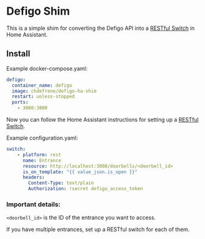 # Defigo Shim

This is a simple shim for converting the Defigo API into a [RESTful Switch](https://www.home-assistant.io/integrations/switch.rest/) in Home Assistant.

## Install

Example docker-compose.yaml:

```yaml
defigo:
  container_name: defigo
  image: chdefrene/defigo-ha-shim
  restart: unless-stopped
  ports:
    - 3000:3000
```

Now you can follow the Home Assistant instructions for setting up a [RESTful Switch](https://www.home-assistant.io/integrations/switch.rest/).

Example configuration.yaml:

```yaml
switch:
    - platform: rest
      name: Entrance
      resource: http://localhost:3000/doorbells/<doorbell_id>
      is_on_template: "{{ value_json.is_open }}"
      headers:
        Content-Type: text/plain
        Authorization: !secret defigo_access_token
```

### Important details:

`<doorbell_id>` is the ID of the entrance you want to access.

If you have multiple entrances, set up a RESTful switch for each of them.
